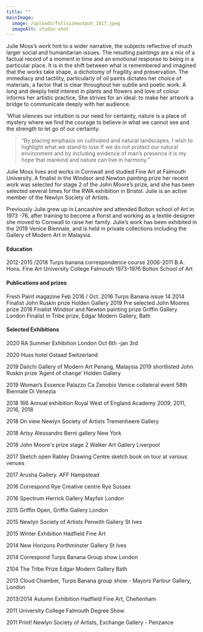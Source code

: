 ```yaml
---
title: ""
mainImage:
  image: /uploads/fullsizeoutput_1817.jpeg
  imageAlt: studio shot
---
```

Julie Moss’s work hint to a wider narrative, the subjects reflective of much larger social and humanitarian issues. The resulting paintings are a mix of a factual record of a moment in time and an emotional response to being in a particular place. It is in the shift between what is remembered and imagined that the works take shape, a dichotomy of fragility and preservation. 
The immediacy and tactility, particularly of oil paints dictates her choice of materials, a factor that is clear throughout her subtle and poetic work. A long and deeply held interest in plants and flowers and love of colour informs her artistic practice, She strives for an ideal: to make her artwork a bridge to communicate deeply with her audience. 

‘What silences our intuition is our need for certainty, nature is a place of mystery where we find the courage to believe in what we cannot see and the strength to let go of our certainty.

> “By placing emphasis on cultivated and natural landscapes, I wish to highlight what we stand to lose if we do not protect our natural environment and by including evidence of man’s presence it is my hope that mankind and nature can live in harmony.” 

Julie Moss lives and works in Cornwall and studied Fine Art at Falmouth University. A finalist in the Windsor and Newton painting prize her recent work was selected for stage 2 of the John Moore’s prize, and she has been selected several times for the RWA exhibition in Bristol. Julie is an active member of the Newlyn Society of Artists. 

Previously Julie grew up in Lancashire and attended Bolton school of Art in 1973 -76, after training to become a florist and working as a textile designer she moved to Cornwall to raise her family.
Julie’s work has been exhibited in the 2019 Venice Biennale, and is held in private collections including the Gallery of Modern Art in Malaysia.

#### Education

2012-2015 /2018  Turps banana correspondence course 
2006-2011  B.A. Hons. Fine Art University College Falmouth
1973-1976 Bolton School of Art

#### Publications and prizes

Fresh Paint magazine Feb 2016 / Oct. 2016
Turps Banana issue 14 2014
Finalist John Ruskin prize Holden Gallery 2019
Pre selected John Moores prize 2018
Finalist Windsor and Newton painting prize Griffin Gallery London 
Finalist in Tribe prize, Edgar Modern Gallery, Bath

#### Selected Exhibitions

2020 RA Summer Exhibition London Oct 6th -jan 3rd 

2020 Huss hotel Gstaad Switzerland 

2019  Daiichi Gallery of Modern Art Penang, Malaysia 
2019 shortlisted John Ruskin prize ‘Agent of change’ Holden Gallery 

2019 Woman’s  Essence Palazzo Ca Zenobio Venice collateral event 58th Biennale Di Venezia 

2018 166 Annual exhibition Royal West of England Academy 2009, 2011, 2016, 2018

2018 On view Newlyn Society of Artists  Tremenheere Gallery 

2018 Artsy Alessandro Berni gallery New York

2018 John Moore's prize stage 2 Walker Art Gallery Liverpool

2017  Sketch open Rabley Drawing Centre  sketch book on tour at various venues

2017 Arusha Gallery. AFF Hampstead 

2016 Correspond Rye Creative centre Rye Sussex 

2016 Spectrum   Herrick Gallery Mayfair London 

2015  Griffin Open, Griffin Gallery  London 

2015 Newlyn Society of Artists Penwith Gallery St Ives

2015 Winter Exhibition Hadfield Fine Art 

2014 New Horizons  Porthminster Gallery St Ives

2014 Correspond   Turps Banana Group show  London 

2104  The Tribe Prize    Edgar Modern Gallery   Bath 

2013 Cloud Chamber, Turps Banana group show - Mayors Parlour Gallery, London 

2013/2014 Autumn Exhibition Hadfield Fine Art, Cheltenham

2011 University College Falmouth Degree Show

2011 Print! Newlyn Society of Artists, Exchange Gallery - Penzance